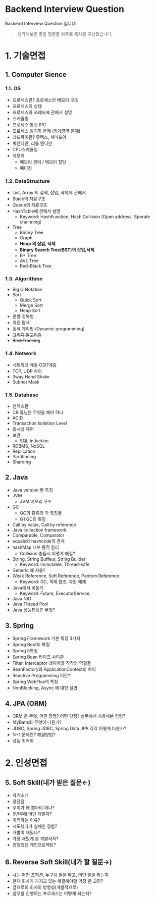# Backend Interview Question
Backend Interview Question 입니다. 

> 생각해보면  좋을 질문들 위주로 목차를 구성했습니다. 





# 1. 기술면접

## 1. Computer Sience

### 1.1. OS

- 프로세스란? 프로세스의 메모리 구조 
- 프로세스의 상태
- 프로세스와 쓰레드에 관해서 설명
- 스케쥴링 
- 프로세스 통신 IPC
- 프로세스 동기화 문제 (임계영역 문제)
- 데드락이란? 뮤텍스, 세마포어
- 빅엔디안, 리틀 엔디안 
- CPU스케쥴링
- 메모리 
  - 메모리 관리 / 메모리 할당 
  - 페이징 

### 1.2. DataStructure

- List, Array 의 검색, 삽입, 삭제에 관해서
- Stack의 자료구조 
- Queue의 자료구조 
- HashTable에 관해서 설명 
  - Keyword: HashFunction, Hash Collision (Open address, Sperate chainning)
- Tree
  - Binary Tree
  - Graph
  - **Heap  의 삽입, 삭제** 
  - **Binary Search Tree(BST)의 삽입,삭제**
  - B+ Tree 
  - AVL Tree
  - Red-Black Tree



### 1.3. Algorithmn

- Big O Notation
- Sort
  - Quick Sort
  - Merge Sort 
  - Heap Sort
- 분할 정복법 
- 이진 탐색
- 동적 계획법 (Dynamic programming)
- ~~그리디 알고리즘~~ 
- ~~BackTracking~~

### 1.4. Network 

- 네트워크 계층 OSI7계층 
- TCP, UDP 차이
- 3way Hand Shake
- Subnet Mask



### 1.5. Database 

- 인덱스란
- DB 튜닝은 무엇을 해야 하나
- ACID 
- Transaction Isolation Level
- 동시성 제어 
- 보안 
  - SQL InJection
- RDBMS, NoSQL
- Replication 
- Partitioning
- Sharding





## 2. Java

- Java version 별 특징 
- JVM 
  - JVM 메모리 구조 
- GC
  - GC의 종류와 각 특징들
  - G1 GC의 특징
- Call by value, Call by reference
- Java collection framework
- Comparable, Comparator
- equals와 hashcode의 관계
- hashMap 내부 동작 원리 
  - Collision 충돌시 어떻게 해결? 
- String, String Buffeur, String Builder
  - Keyword: Immutable, Thread-safe 
- Generic 왜 사용? 
- Weak Reference, Soft Reference, Pantom Reference
  - Keyword: GC, 객체 참조, 자원 해제
- Java에서 비동기 
  - Keyword: Future, ExecutorService,
- Java NIO 
- Java Thread Pool
- Java 성능튜닝은 무엇? 

## 3. Spring

- Spring Framework 기본 특징 3가지 
- Spring Boot의 특징
- Spring 5특징
- Spring Bean 라이프 사이클
- Filter, Interceptor 레이어와 각각의 역할들
- BeanFactory와 ApplicationContext의 차이
- Reactive Programming 이란?
- Spring WebFlux의 특징
- NonBlocking, Async 에 대한 설명



## 4. JPA (ORM)

- ORM 은 무엇, 어떤 장점? 어떤 단점? 실무에서 사용해본 경험?
- MyBatis와 무엇이 다른가? 
- JDBC, Spring JDBC, Spring Data JPA 각각 어떻게 다른가? 
- N+1 문제란? 해결방법? 
- 성능 최적화





# 2. 인성면접

## 5. Soft Skill(내가 받은 질문←)

- 자기소개 
- 장단점 
- 우리가 왜 뽑아야 하나? 
- 5년후에 어떤 개발자? 
- 이직하는 이유? 
- 시도했다가 실패한 경험? 
- 개발이 재밌나? 
- 가장 재밌게 본 개발서적? 
- 진행했던 개인프로젝트? 

## 6. Reverse Soft Skill(내가 할 질문→)

- 나는 어떤 포지션, 누구랑 일을 하고, 어떤 일을 하는지 
- 현재 회사가 가지고 있는 해결해야할 가장 큰 고민? 
- 앞으로의 회사의 방향성(개발적으로)
- 업무를 진행하는 프로세스는 어떻게 되는지? 

